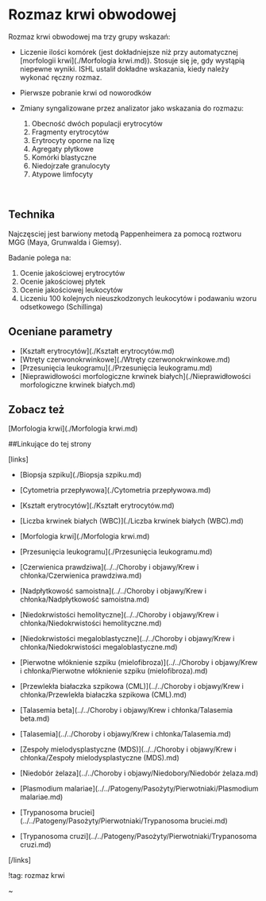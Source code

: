 # Rozmaz krwi obwodowej

Rozmaz krwi obwodowej ma trzy grupy wskazań:

- Liczenie ilości komórek (jest dokładniejsze niż przy automatycznej [morfologii krwi](./Morfologia krwi.md)). Stosuje się je, gdy wystąpią niepewne wyniki. ISHL ustalił dokładne wskazania, kiedy należy wykonać ręczny rozmaz.
- Pierwsze pobranie krwi od noworodków
- Zmiany syngalizowane przez analizator jako wskazania do rozmazu:
  1. Obecność dwóch populacji erytrocytów
  2. Fragmenty erytrocytów
  3. Erytrocyty oporne na lizę
  4. Agregaty płytkowe
  5. Komórki blastyczne
  6. Niedojrzałe granulocyty
  7. Atypowe limfocyty

  ​



## Technika

Najczęsciej jest barwiony metodą Pappenheimera za pomocą roztworu MGG (Maya, Grunwalda i Giemsy). 

Badanie polega na:

1. Ocenie jakościowej erytrocytów
2. Ocenie jakościowej płytek
3. Ocenie jakościowej leukocytów
4. Liczeniu 100 kolejnych nieuszkodzonych leukocytów i podawaniu wzoru odsetkowego (Schillinga)




## Oceniane parametry

- [Kształt erytrocytów](./Kształt erytrocytów.md)
- [Wtręty czerwonokrwinkowe](./Wtręty czerwonokrwinkowe.md)
- [Przesunięcia leukogramu](./Przesunięcia leukogramu.md)
- [Nieprawidłowości morfologiczne krwinek białych](./Nieprawidłowości morfologiczne krwinek białych.md)





## Zobacz też

[Morfologia krwi](./Morfologia krwi.md)



##Linkujące do tej strony

[links]

- [Biopsja szpiku](./Biopsja szpiku.md)

- [Cytometria przepływowa](./Cytometria przepływowa.md)

- [Kształt erytrocytów](./Kształt erytrocytów.md)

- [Liczba krwinek białych (WBC)](./Liczba krwinek białych (WBC).md)

- [Morfologia krwi](./Morfologia krwi.md)

- [Przesunięcia leukogramu](./Przesunięcia leukogramu.md)

- [Czerwienica prawdziwa](../../Choroby i objawy/Krew i chłonka/Czerwienica prawdziwa.md)

- [Nadpłytkowość samoistna](../../Choroby i objawy/Krew i chłonka/Nadpłytkowość samoistna.md)

- [Niedokrwistości hemolityczne](../../Choroby i objawy/Krew i chłonka/Niedokrwistości hemolityczne.md)

- [Niedokrwistości megaloblastyczne](../../Choroby i objawy/Krew i chłonka/Niedokrwistości megaloblastyczne.md)

- [Pierwotne włóknienie szpiku (mielofibroza)](../../Choroby i objawy/Krew i chłonka/Pierwotne włóknienie szpiku (mielofibroza).md)

- [Przewlekła białaczka szpikowa (CML)](../../Choroby i objawy/Krew i chłonka/Przewlekła białaczka szpikowa (CML).md)

- [Talasemia beta](../../Choroby i objawy/Krew i chłonka/Talasemia beta.md)

- [Talasemia](../../Choroby i objawy/Krew i chłonka/Talasemia.md)

- [Zespoły mielodysplastyczne (MDS)](../../Choroby i objawy/Krew i chłonka/Zespoły mielodysplastyczne (MDS).md)

- [Niedobór żelaza](../../Choroby i objawy/Niedobory/Niedobór żelaza.md)

- [Plasmodium malariae](../../Patogeny/Pasożyty/Pierwotniaki/Plasmodium malariae.md)

- [Trypanosoma bruciei](../../Patogeny/Pasożyty/Pierwotniaki/Trypanosoma bruciei.md)

- [Trypanosoma cruzi](../../Patogeny/Pasożyty/Pierwotniaki/Trypanosoma cruzi.md)


[/links]

!tag: rozmaz krwi

~











